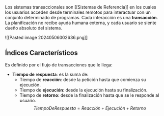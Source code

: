 Los sistemas transaccionales son [[Sistemas de Referencia]] en los cuales los usuarios acceden desde terminales remotos para interactuar con un conjunto determinado de programas. Cada interacción es una **transacción**. La planificación no recibe ayuda humana externa, y cada usuario se siente dueño absoluto del sistema.

![[Pasted image 20240506002636.png]]

## Índices Característicos

Es definido por el flujo de transacciones que le llega:
- **Tiempo de respuesta**: es la suma de:
	- Tiempo de **reacción**: desde la petición hasta que comienza su ejecución.
	- Tiempo de **ejecución**: desde la ejecución hasta su finalización.
	- Tiempo de **retorno**: desde la finalización hasta que se le responde al usuario.
$$TiempoDeRespuesta = Reacción+Ejecución+Retorno$$

